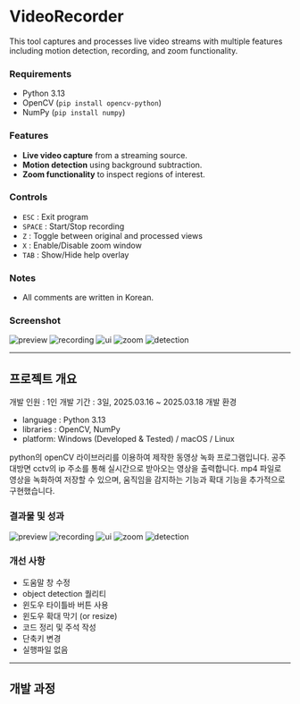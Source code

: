 # VideoRecorder

This tool captures and processes live video streams with multiple features including motion detection, recording, and zoom functionality.

### Requirements
- Python 3.13
- OpenCV (`pip install opencv-python`)
- NumPy (`pip install numpy`)

### Features
- **Live video capture** from a streaming source.
- **Motion detection** using background subtraction.
- **Zoom functionality** to inspect regions of interest.

### Controls
- `ESC` : Exit program
- `SPACE` : Start/Stop recording
- `Z` : Toggle between original and processed views
- `X` : Enable/Disable zoom window
- `TAB` : Show/Hide help overlay

### Notes
- All comments are written in Korean.

### Screenshot
![preview](screenshots/preview.png)
![recording](screenshots/recording.png)
![ui](screenshots/ui.png)
![zoom](screenshots/zoom.png)
![detection](screenshots/detection.png)

---

## 프로젝트 개요

개발 인원 : 1인
개발 기간 : 3일, 2025.03.16 ~ 2025.03.18
개발 환경
- language : Python 3.13
- libraries : OpenCV, NumPy
- platform: Windows (Developed & Tested) / macOS / Linux

python의 openCV 라이브러리를 이용하여 제작한 동영상 녹화 프로그램입니다. 공주대방면 cctv의 ip 주소를 통해 실시간으로 받아오는 영상을 출력합니다. mp4 파일로 영상을 녹화하여 저장할 수 있으며, 움직임을 감지하는 기능과 확대 기능을 추가적으로 구현했습니다.

### 결과물 및 성과
![preview](screenshots/preview.png)
![recording](screenshots/recording.png)
![ui](screenshots/ui.png)
![zoom](screenshots/zoom.png)
![detection](screenshots/detection.png)

### 개선 사항
- 도움말 창 수정
- object detection 퀄리티
- 윈도우 타이틀바 버튼 사용
- 윈도우 확대 막기 (or resize)
- 코드 정리 및 주석 작성
- 단축키 변경
- 실행파일 없음

---

## 개발 과정
